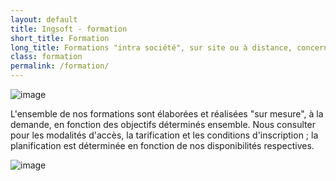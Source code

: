```yaml
---
layout: default
title: Ingsoft - formation
short_title: Formation
long_title: Formations "intra société", sur site ou à distance, concernant les solutions Sage 100c, 1000FRP et Paie, pour :
class: formation
permalink: /formation/
---
```

![image](https://user-images.githubusercontent.com/7038761/148813598-6a1e685b-dd9b-4f52-8e1e-91b32e288432.png)

L'ensemble de nos formations sont élaborées et réalisées "sur mesure", à la demande, en fonction des objectifs déterminés ensemble.
Nous consulter pour les modalités d'accès, la tarification et les conditions d'inscription ; la planification est déterminée en fonction de nos disponibilités respectives.

![image](https://user-images.githubusercontent.com/7038761/148813819-8602b603-57c0-40b4-a1f7-2ec68b0fca12.png)

          

